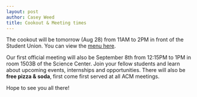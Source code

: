 ```yaml
---
layout: post
author: Casey Weed
title: Cookout & Meeting times
---
```


The cookout will be tomorrow (Aug 28) from 11AM to 2PM in front of the Student Union. You can view the [menu here](/assets/images/cookoutmenu.png).

Our first official meeting will also be September 8th from 12:15PM to 1PM in room 1503B of the Science Center. Join your fellow students and learn about upcoming events, internships and opportunities. There will also be **free pizza & soda**, first come first served at all ACM meetings.

Hope to see you all there!
